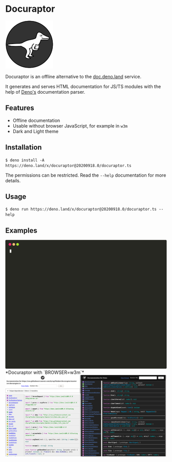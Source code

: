# Docuraptor

<img src="./assets/logo.optimized.svg" alt="Docuraptor Logo" width=150 />

Docuraptor is an offline alternative to the [doc.deno.land](https://doc.deno.land) service.

It generates and serves HTML documentation for JS/TS modules with the help of [Deno's](https://deno.land) documentation parser.

## Features

- Offline documentation
- Usable without browser JavaScript, for example in `w3m`
- Dark and Light theme

## Installation

`$ deno install -A https://deno.land/x/docuraptor@20200918.0/docuraptor.ts`

The permissions can be restricted.
Read the `--help` documentation for more details.

## Usage

`$ deno run https://deno.land/x/docuraptor@20200918.0/docuraptor.ts --help`

## Examples

<img src="./assets/demo.svg" alt="Docuraptor in w3m screencast" />
*Docuraptor with `BROWSER=w3m`*

<img src="./assets/screenshot.png" alt="Docuraptor documentation screenshot" />
